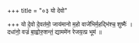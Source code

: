 +++
title = "०३ यो देवो"

+++
यो दे॒वो दे॒वत॑मो॒ जाय॑मानो म॒हो वाजे॑भिर्म॒हद्भि॑श्च॒ शुष्मैः॑ ।  
दधा॑नो॒ वज्रं॑ बा॒ह्वोरु॒शन्तं॒ द्याममे॑न रेजय॒त्प्र भूम॑ ॥